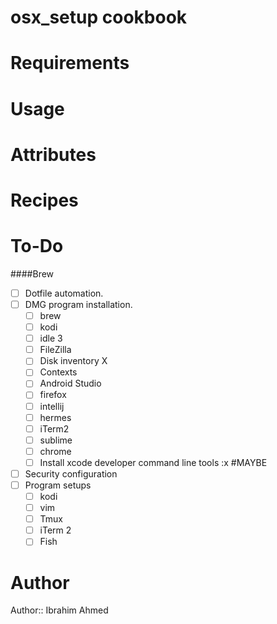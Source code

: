# osx_setup cookbook

# Requirements

# Usage

# Attributes

# Recipes

# To-Do
####Brew
- [ ] Dotfile automation.
- [ ] DMG program installation.
	+ [ ] brew
	+ [ ] kodi
	+ [ ] idle 3
	+ [ ] FileZilla
	+ [ ] Disk inventory X
	+ [ ] Contexts
	+ [ ] Android Studio
	+ [ ] firefox
	+ [ ] intellij
	+ [ ] hermes
	+ [ ] iTerm2
	+ [ ] sublime
	+ [ ] chrome
	+ [ ] Install xcode developer command line tools :x #MAYBE
- [ ] Security configuration
- [ ] Program setups
	+ [ ] kodi
	+ [ ] vim
	+ [ ] Tmux
	+ [ ] iTerm 2
	+ [ ] Fish

# Author

Author:: Ibrahim Ahmed
